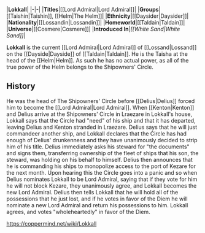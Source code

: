 |**Lokkall**|
|-|-|
|**Titles**|[[Lord Admiral\|Lord Admiral]]|
|**Groups**|[[Taishin\|Taishin]], [[Helm\|The Helm]]|
|**Ethnicity**|[[Daysider\|Daysider]]|
|**Nationality**|[[Lossandin\|Lossandin]]|
|**Homeworld**|[[Taldain\|Taldain]]|
|**Universe**|[[Cosmere\|Cosmere]]|
|**Introduced In**|*[[White Sand\|White Sand]]*|

**Lokkall** is the current [[Lord Admiral\|Lord Admiral]] of [[Lossand\|Lossand]] on the [[Dayside\|Dayside]] of [[Taldain\|Taldain]]. He is the Taisha at the head of the [[Helm\|Helm]]. As such he has no actual power, as all of the true power of the Helm belongs to the Shipowners' Circle.

## History
He was the head of The Shipowners' Circle before [[Delius\|Delius]] forced him to become the [[Lord Admiral\|Lord Admiral]]. When [[Kenton\|Kenton]] and Delius arrive at the Shipowners' Circle in Lraezare in Lokkall's house, Lokkall says that the Circle had "need" of his ship and that it has departed, leaving Delius and Kenton stranded in Lraezare. Delius says that he will just commandeer another ship, and Lokkall declares that the Circle has had enough of Delius' drunkenness and they have unanimously decided to strip him of his title. Delius immediately asks his steward for "the documents" and signs them, transferring ownership of the fleet of ships that his son, the steward, was holding on his behalf to himself. Delius then announces that he is commanding his ships to monopolize access to the port of Kezare for the next month. Upon hearing this the Circle goes into a panic and so when Delius nominates Lokkall to be Lord Admiral, saying that if they vote for him he will not block Kezare, they unanimously agree, and Lokkall becomes the new Lord Admiral. Delius then tells Lokkall that he will hold all of the possessions that he just lost, and if he votes in favor of the Diem he will nominate a new Lord Admiral and return his possessions to him. Lokkall agrees, and votes "wholeheartedly" in favor of the Diem.



https://coppermind.net/wiki/Lokkall